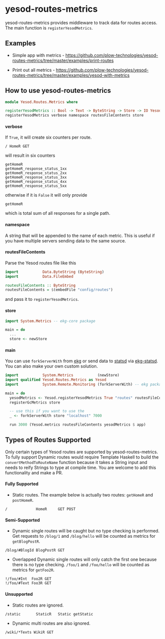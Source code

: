 # yesod-routes-metrics

yesod-routes-metrics provides middleware to track data for routes access. The 
main function is `registerYesodMetrics`.

## Examples

- Simple app with metrics - https://github.com/plow-technologies/yesod-routes-metrics/tree/master/examples/print-routes

- Print out all metrics - https://github.com/plow-technologies/yesod-routes-metrics/tree/master/examples/yesod-with-metrics

## How to use yesod-routes-metrics

```haskell
module Yesod.Routes.Metrics where

registerYesodMetrics :: Bool -> Text -> ByteString -> Store -> IO YesodMetrics
registerYesodMetrics verbose namespace routesFileContents store
```

#### verbose 

If `True`, it will create six counters per route.

```
/ HomeR GET
```

will result in six counters

```
getHomeR
getHomeR_response_status_1xx
getHomeR_response_status_2xx
getHomeR_response_status_3xx
getHomeR_response_status_4xx
getHomeR_response_status_5xx
```

otherwise if it is `False` it will only provide

```
getHomeR
```

which is total sum of all responses for a single path.

#### namespace

A string that will be appended to the name of each metric. This is useful if 
you have multiple servers sending data to the same source.

#### routesFileContents

Parse the Yesod routes file like this

```haskell
import           Data.ByteString (ByteString)
import           Data.FileEmbed

routesFileContents :: ByteString
routesFileContents = $(embedFile "config/routes")
```

and pass it to `registerYesodMetrics`.

#### store

```haskell
import System.Metrics -- ekg-core package

main = do
  ...
  store <- newStore
```

#### main

You can use `forkServerWith` from [ekg](https://hackage.haskell.org/package/ekg) 
or send data to [statsd](https://github.com/etsy/statsd) 
via [ekg-statsd](https://hackage.haskell.org/package/ekg-statsd). 
You can also make your own custom solution.

```haskell
import           System.Metrics           (newStore)
import qualified Yesod.Routes.Metrics as Yesod
import           System.Remote.Monitoring (forkServerWith) -- ekg package

main = do
  yesodMetrics <- Yesod.registerYesodMetrics True "routes" routesFileContents store
  registerGcMetrics store

  -- use this if you want to use the 
  _ <- forkServerWith store "localhost" 7000

  run 3000 (Yesod.metrics routesFileContents yesodMetrics $ app)
```

## Types of Routes Supported

Only certain types of Yesod routes are supported by yesod-routes-metrics. To 
fully support Dynamic routes would require Template Haskell to build the `convertMethodToRouteName`
function because it takes a String input and needs to reify Strings to type at
compile time. You are welcome to add this functionality and make a PR.

#### Fully Supported

- Static routes. The example below is actually two routes: `getHomeR` and `postHomeR`.

```
/             HomeR     GET POST
```

#### Semi-Supported

- Dynamic single routes will be caught but no type checking is performed. Get requests
to `/blog/1` and `/blog/hello` will be counted as metrics for `getBlogPostR`.

```
/blog/#BlogId BlogPostR GET
```

- Overlapped Dynamic single routes will only catch the first one because there is no
type checking. `/foo/1` and `/foo/hello` will be counted as metrics for `getFoo2R`.

```
!/foo/#Int  Foo2R GET
!/foo/#Text Foo3R GET
```

#### Unsupported

- Static routes are ignored.

```
/static       StaticR   Static getStatic
```

- Dynamic multi routes are also ignored.

```
/wiki/*Texts WikiR GET
```
